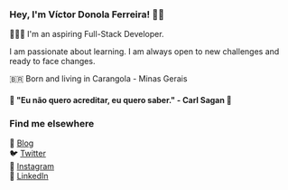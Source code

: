 ### Hey, I'm Víctor Donola Ferreira! 👋🏻

👨🏻‍💻 I'm an aspiring Full-Stack Developer. <br>

I am passionate about learning. I am always open to new challenges and ready to face changes. <br>

🇧🇷 Born and living in Carangola - Minas Gerais <br>

#### 🧠 "Eu não quero acreditar, eu quero saber." - Carl Sagan 🧠 <br>

### Find me elsewhere 

🚀 [Blog](https://blogvdonoladev.wordpress.com) <br>
🐦 [Twitter](https://twitter.com/vdonoladev) <br>
📸 [Instagram](https://www.instagram.com/vdonoladev) <br>
💼 [LinkedIn](https://www.linkedin.com/in/vdonoladev) <br>
